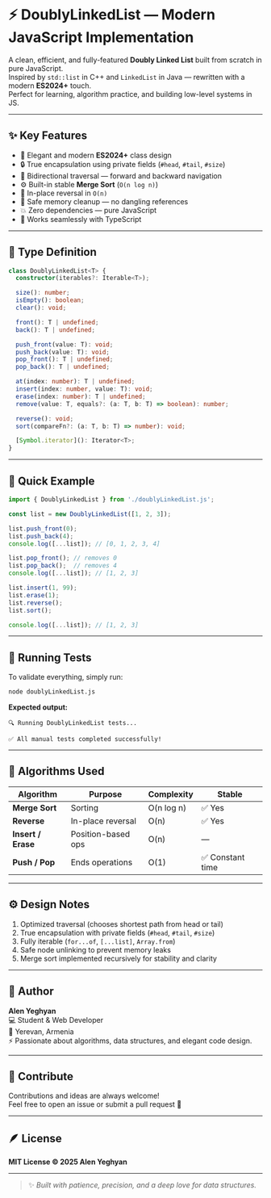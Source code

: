 # ⚡ DoublyLinkedList — Modern JavaScript Implementation

A clean, efficient, and fully-featured **Doubly Linked List** built from scratch in pure JavaScript.  
Inspired by `std::list` in C++ and `LinkedList` in Java — rewritten with a modern **ES2024+** touch.  
Perfect for learning, algorithm practice, and building low-level systems in JS.

---

## ✨ Key Features

- 💎 Elegant and modern **ES2024+** class design  
- 🔒 True encapsulation using private fields (`#head`, `#tail`, `#size`)  
- 🧭 Bidirectional traversal — forward and backward navigation  
- ⚙️ Built-in stable **Merge Sort** (`O(n log n)`)  
- 🔁 In-place reversal in `O(n)`  
- 🧹 Safe memory cleanup — no dangling references  
- 💥 Zero dependencies — pure JavaScript  
- 🧠 Works seamlessly with TypeScript  

---

## 📘 Type Definition

```ts
class DoublyLinkedList<T> {
  constructor(iterables?: Iterable<T>);

  size(): number;
  isEmpty(): boolean;
  clear(): void;

  front(): T | undefined;
  back(): T | undefined;

  push_front(value: T): void;
  push_back(value: T): void;
  pop_front(): T | undefined;
  pop_back(): T | undefined;

  at(index: number): T | undefined;
  insert(index: number, value: T): void;
  erase(index: number): T | undefined;
  remove(value: T, equals?: (a: T, b: T) => boolean): number;

  reverse(): void;
  sort(compareFn?: (a: T, b: T) => number): void;

  [Symbol.iterator](): Iterator<T>;
}
```

---

## 🚀 Quick Example

```js
import { DoublyLinkedList } from './doublyLinkedList.js';

const list = new DoublyLinkedList([1, 2, 3]);

list.push_front(0);
list.push_back(4);
console.log([...list]); // [0, 1, 2, 3, 4]

list.pop_front(); // removes 0
list.pop_back();  // removes 4
console.log([...list]); // [1, 2, 3]

list.insert(1, 99);
list.erase(1);
list.reverse();
list.sort();

console.log([...list]); // [1, 2, 3]
```

---

## 🧪 Running Tests

To validate everything, simply run:

```bash
node doublyLinkedList.js
```

**Expected output:**

```
🔍 Running DoublyLinkedList tests...

✅ All manual tests completed successfully!
```

---

## 🧩 Algorithms Used

| Algorithm       | Purpose              | Complexity   | Stable |
|-----------------|----------------------|--------------|--------|
| **Merge Sort**  | Sorting              | O(n log n)   | ✅ Yes |
| **Reverse**     | In-place reversal    | O(n)         | ✅ Yes |
| **Insert / Erase** | Position-based ops | O(n)         | — |
| **Push / Pop**  | Ends operations      | O(1)         | ✅ Constant time |

---

## ⚙️ Design Notes

1. Optimized traversal (chooses shortest path from head or tail)  
2. True encapsulation with private fields (`#head`, `#tail`, `#size`)  
3. Fully iterable (`for...of`, `[...list]`, `Array.from`)  
4. Safe node unlinking to prevent memory leaks  
5. Merge sort implemented recursively for stability and clarity  

---

## 🧠 Author

**Alen Yeghyan**  
💻 Student & Web Developer  
📍 Yerevan, Armenia  
⚡ Passionate about algorithms, data structures, and elegant code design.

---

## 💬 Contribute

Contributions and ideas are always welcome!  
Feel free to open an issue or submit a pull request 🤝

---

## 🪶 License

**MIT License © 2025 Alen Yeghyan**

---

> ✨ *Built with patience, precision, and a deep love for data structures.*
